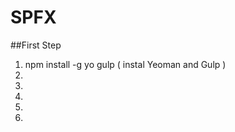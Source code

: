 # SPFX

##First Step
<ol>
  <li>npm install -g yo gulp ( instal Yeoman and Gulp )</li>
  <li></li>
  <li></li>
  <li></li>
  <li></li>
  <li></li>
</ol>
